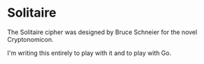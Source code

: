 # Solitaire

The Solitaire cipher was designed by Bruce Schneier for the novel Cryptonomicon.

I'm writing this entirely to play with it and to play with Go.
